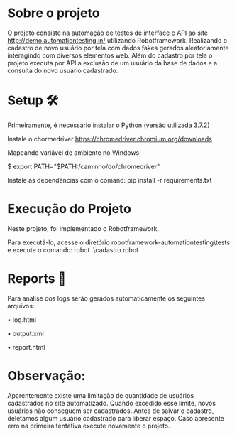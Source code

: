 # Sobre o projeto
 
O projeto consiste na automação de testes de interface e API ao site http://demo.automationtesting.in/ utilizando Robotframework. Realizando o cadastro de novo usuário por tela com dados fakes gerados aleatoriamente interagindo com diversos elementos web.
Além do cadastro por tela o projeto executa por API a exclusão de um usuário da base de dados e a consulta do novo usuário cadastrado.

# Setup 🛠️

Primeiramente, é necessário instalar o Python (versão utilizada 3.7.2)

Instale o chormedriver https://chromedriver.chromium.org/downloads

Mapeando variável de ambiente no Windows:

$ export PATH="$PATH:/caminho/do/chromedriver"

Instale as dependências com o comand: pip install -r requirements.txt

# Execução do Projeto

Neste projeto, foi implementado o Robotframework.

Para executá-lo, acesse o diretório robotframework-automationtesting\tests e execute o comando: robot .\cadastro.robot

# Reports 📄

Para analise dos logs serão gerados automaticamente os seguintes arquivos:

•	log.html

•	output.xml

•	report.html

# Observação: 

Aparentemente existe uma limitação de quantidade de usuários cadastrados no site automatizado. Quando excedido esse limite, novos usuários não conseguem ser cadastrados. Antes de salvar o cadastro, deletamos algum usuário cadastrado para liberar espaço. 
Caso apresente erro na primeira tentativa execute novamente o projeto.

